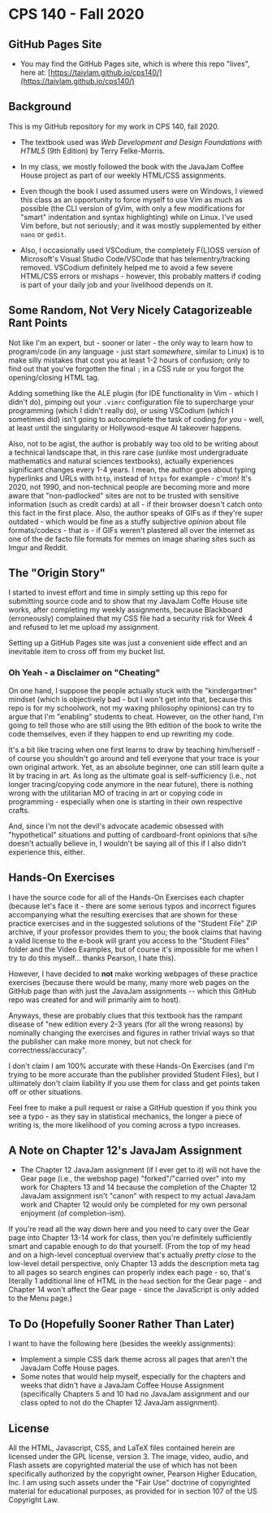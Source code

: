 # CPS 140 - Fall 2020

## GitHub Pages Site

* You may find the GitHub Pages site, which is where this repo "lives", here at:
[https://taivlam.github.io/cps140/](https://taivlam.github.io/cps140/)

[//]: # (Oh gosh, I'm commiting a web development faux pas...)

## Background

This is my GitHub repository for my work in CPS 140, fall 2020.

* The textbook used was _Web Development and Design Foundations with HTML5_ (9th Edition) by Terry Felke-Morris.

* In my class, we mostly followed the book with the JavaJam Coffee House project as part of our weekly HTML/CSS assignments.

* Even though the book I used assumed users were on Windows, I viewed this class as an opportunity to force myself to use Vim as much as possible (the CLI version of gVim, with only a few modifications for "smart" indentation and syntax highlighting) while on Linux.  I've used Vim before, but not seriously; and it was mostly supplemented by either `nano` or `gedit`.

* Also, I occasionally used VSCodium, the completely F(L)OSS version of Microsoft's Visual Studio Code/VSCode that has telementry/tracking removed.  VSCodium definitely helped me to avoid a few severe HTML/CSS errors or mishaps - however, this probably matters if coding is part of your daily job and your livelihood depends on it.

## Some Random, Not Very Nicely Catagorizeable Rant Points

Not like I'm an expert, but - sooner or later - the only way to learn how to program/code (in any language - just start _somewhere_, similar to Linux) is to make silly mistakes that cost you at least 1-2 hours of confusion; only to find out that you've forgotten the final `;` in a CSS rule or you forgot the opening/closing HTML tag.

Adding something like the ALE plugin (for IDE functionality in Vim - which I didn't do), pimping out your `.vimrc` configuration file to supercharge your programming (which I didn't really do), or using VSCodium (which I sometimes did) isn't going to autocomplete the task of coding _for you_ - well, at least until the singularity or Hollywood-esque AI takeover happens.

Also, not to be agist, the author is probably way too old to be writing about a technical landscape that, in this rare case (unlike most undergraduate mathematics and natural sciences textbooks), actually experiences significant changes every 1-4 years.  I mean, the author goes about typing hyperlinks and URLs with `http`, instead of `https` for example - c'mon!  It's 2020, not 1990, and non-technical people are becoming more and more aware that "non-padlocked" sites are not to be trusted with sensitive information (such as credit cards) at all - if their browser doesn't catch onto this fact in the first place.  Also, the author speaks of GIFs as if they're super outdated - which would be fine as a stuffy subjective *opinion* about file formats/codecs - that is - if GIFs weren't plastered all over the internet as one of the de facto file formats for memes on image sharing sites such as Imgur and Reddit.

## The "Origin Story"

I started to invest effort and time in simply setting up this repo for submitting source code and to show that my JavaJam Coffe House site works, after completing my weekly assignments, because Blackboard (erroneously) complained that my CSS file had a security risk for Week 4 and refused to let me upload my assignment.

Setting up a GitHub Pages site was just a convenient side effect and an inevitable item to cross off from my bucket list.

### Oh Yeah - a Disclaimer on "Cheating"

On one hand, I suppose the people actually stuck with the "kindergartner" mindset (which is objectively bad - but I won't get into that, because this repo is for my schoolwork, not my waxing philosophy opinions) can try to argue that I'm "enabling" students to cheat.  However, on the other hand, I'm going to tell those who are still using the 9th edition of the book to write the code themselves, even if they happen to end up rewriting my code.

It's a bit like tracing when one first learns to draw by teaching him/herself - of course you shouldn't go around and tell everyone that your trace is your own original artwork.  Yet, as an absolute beginner, one can still learn quite a lit by tracing in art.  As long as the ultimate goal is self-sufficiency (i.e., not longer tracing/copying code anymore in the near future), there is nothing wrong with the utilitarian MO of tracing in art or copying code in programming - especially when one is starting in their own respective crafts.

And, since I'm not the devil's advocate academic obsessed with "hypothetical" situations and putting of cardboard-front opinions that s/he doesn't actually believe in, I wouldn't be saying all of this if I also didn't experience this, either.

## Hands-On Exercises

I have the source code for all of the Hands-On Exercises each chapter (because let's face it - there are some serious typos and incorrect figures accompanying what the resulting exercises that are shown for these practice exercises and in the suggested solutions of the "Student File" ZIP archive, if your professor provides them to you; the book claims that having a valid license to the e-book will grant you access to the "Student Files" folder and the Video Examples, but of course it's impossible for me when I try to do this myself... thanks Pearson, I hate this).

However, I have decided to __not__ make working webpages of these practice exercises (because there would be many, many more web pages on the GitHub page than with just the JavaJam assignments -- which this GitHub repo was created for and will primarily aim to host).

Anyways, these are probably clues that this textbook has the rampant disease of "new edition every 2-3 years (for all the wrong reasons) by nominally changing the exercises and figures in rather trivial ways so that the publisher can make more money, but not check for correctness/accuracy".

I don't claim I am 100% accurate with these Hands-On Exercises (and I'm trying to be more accurate than the publisher provided Student Files), but I ultimately don't claim liability if you use them for class and get points taken off or other situations.

Feel free to make a pull request or raise a GitHub question if you think you see a typo - as they say in statistical mechanics, the longer a piece of writing is, the more likelihood of you coming across a typo increases.

## A Note on Chapter 12's JavaJam Assignment

* The Chapter 12 JavaJam assignment (if I ever get to it) will not have the Gear page (i.e., the webshop page) "forked"/"carried over" into my work for Chapters 13 and 14 because the completion of the Chapter 12 JavaJam assignment isn't "canon" with respect to my actual JavaJam work and Chapter 12 would only be completed for my own personal enjoyment (of completion-ism).

If you're read all the way down here and you need to cary over the Gear page into Chapter 13-14 work for class, then you're definitely sufficiently smart and capable enough to do that yourself.  (From the top of my head and on a high-level conceptual overview that's actually _pretty close_ to the low-level detail perspective, only Chapter 13 adds the description meta tag to all pages so search engines can properly index each page - so, that's literally 1 additional line of HTML in the `head` section for the Gear page - and Chapter 14 won't affect the Gear page - since the JavaScript is only added to the Menu page.)

## To Do (Hopefully Sooner Rather Than Later)

I want to have the following here (besides the weekly assignments):
* Implement a simple CSS dark theme across all pages that aren't the JavaJam Coffe House pages.
* Some notes that would help myself, especially for the chapters and weeks that didn't have a JavaJam Coffee House Assignment (specifically Chapters 5 and 10 had no JavaJam assignment and our class opted to not do the Chapter 12 JavaJam assignment).

## License

All the HTML, Javascript, CSS, and LaTeX files contained herein are licensed under the GPL license, version 3.  The image, video, audio, and Flash assets are copyrighted material the use of which has not been specifically authorized by the copyright owner, Pearson Higher Education, Inc.  I am using such assets under the "Fair Use" doctrine of copyrighted material for educational purposes, as provided for in section 107 of the US Copyright Law.
